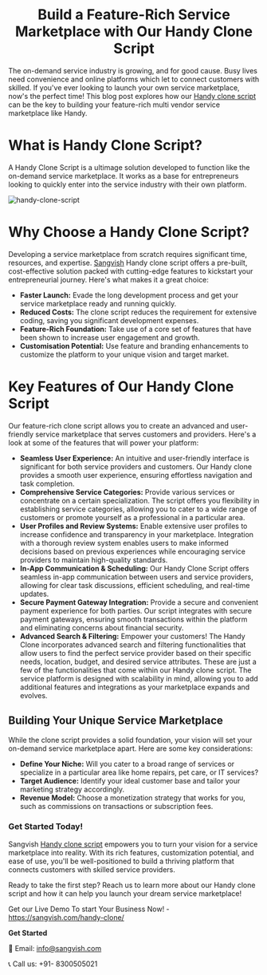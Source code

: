 <h1 align="center">Build a Feature-Rich Service Marketplace with Our Handy Clone Script</h1>

The on-demand service industry is growing, and for good cause. Busy lives need convenience and online platforms which let to connect customers with skilled. If you've ever looking to launch your own service marketplace, now's the perfect time!
This blog post explores how our [Handy clone script](https://sangvish.com/handy-clone/) can be the key to building your feature-rich multi vendor service marketplace like Handy.

# What is Handy Clone Script?
A Handy Clone Script is a ultimage solution developed to function like the on-demand service marketplace. It works as a base for entrepreneurs looking to quickly enter into the service industry with their own platform. 

![handy-clone-script](https://github.com/Simonleo159/taskrabbit-clone/assets/151748973/240f2415-85e9-48cc-b39f-f0dcd4eede2d)

# Why Choose a Handy Clone Script?
Developing a service marketplace from scratch requires significant time, resources, and expertise. [Sangvish](https://sangvish.com/) Handy clone script offers a pre-built, cost-effective solution packed with cutting-edge features to kickstart your entrepreneurial journey.
Here's what makes it a great choice:
* **Faster Launch:** Evade the long development process and get your service marketplace ready and running quickly.
* **Reduced Costs:** The clone script reduces the requirement for extensive coding, saving you significant development expenses.
* **Feature-Rich Foundation:** Take use of a core set of features that have been shown to increase user engagement and growth. 
* **Customisation Potential:** Use feature and branding enhancements to customize the platform to your unique vision and target market.
# Key Features of Our Handy Clone Script
Our feature-rich clone script allows you to create an advanced and user-friendly service marketplace that serves customers and providers. Here's a look at some of the features that will power your platform:

* **Seamless User Experience:** An intuitive and user-friendly interface is significant for both service providers and customers. Our Handy clone provides a smooth user experience, ensuring effortless navigation and task completion.
* **Comprehensive Service Categories:** Provide various services or concentrate on a certain specialization. The script offers you flexibility in establishing service categories, allowing you to cater to a wide range of customers or promote yourself as a professional in a particular area.
* **User Profiles and Review Systems:** Enable extensive user profiles to increase confidence and transparency in your marketplace. Integration with a thorough review system enables users to make informed decisions based on previous experiences while encouraging service providers to maintain high-quality standards.
* **In-App Communication & Scheduling:** Our Handy Clone Script offers seamless in-app communication between users and service providers, allowing for clear task discussions, efficient scheduling, and real-time updates.
* **Secure Payment Gateway Integration:** Provide a secure and convenient payment experience for both parties. Our script integrates with secure payment gateways, ensuring smooth transactions within the platform and eliminating concerns about financial security.
* **Advanced Search & Filtering:** Empower your customers! The Handy Clone incorporates advanced search and filtering functionalities that allow users to find the perfect service provider based on their specific needs, location, budget, and desired service attributes.
These are just a few of the functionalities that come within our Handy clone script. The service platform is designed with scalability in mind, allowing you to add additional features and integrations as your marketplace expands and evolves.
## Building Your Unique Service Marketplace
While the clone script provides a solid foundation, your vision will set your on-demand service marketplace apart. Here are some key considerations:
* **Define Your Niche:** Will you cater to a broad range of services or specialize in a particular area like home repairs, pet care, or IT services?
* **Target Audience:** Identify your ideal customer base and tailor your marketing strategy accordingly.
* **Revenue Model:** Choose a monetization strategy that works for you, such as commissions on transactions or subscription fees.
### Get Started Today!
Sangvish [Handy clone script](https://sangvish.com/handy-clone/) empowers you to turn your vision for a service marketplace into reality. With its rich features, customization potential, and ease of use, you'll be well-positioned to build a thriving platform that connects customers with skilled service providers.

Ready to take the first step? Reach us to learn more about our Handy clone script and how it can help you launch your dream service marketplace!


Get our Live Demo To start Your Business Now! - https://sangvish.com/handy-clone/ 


**Get Started**

📧 Email: [info@sangvish.com](mailto:info@sangvish.com)

📞 Call us: +91- 8300505021
